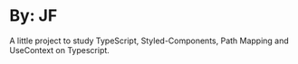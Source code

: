 # By: JF

A little project to study TypeScript, Styled-Components, Path Mapping and UseContext on Typescript.
